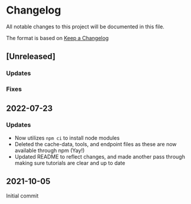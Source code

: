 # Changelog

All notable changes to this project will be documented in this file.

The format is based on [Keep a Changelog](http://keepachangelog.com/en/1.0.0/)

## [Unreleased]
### Updates
### Fixes

## 2022-07-23

### Updates

- Now utilizes `npm ci` to install node modules
- Deleted the cache-data, tools, and endpoint files as these are now available through npm (Yay!)
- Updated README to reflect changes, and made another pass through making sure tutorials are clear and up to date

## 2021-10-05

Initial commit
